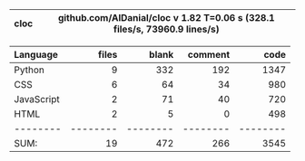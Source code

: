 cloc|github.com/AlDanial/cloc v 1.82  T=0.06 s (328.1 files/s, 73960.9 lines/s)
--- | ---

Language|files|blank|comment|code
:-------|-------:|-------:|-------:|-------:
Python|9|332|192|1347
CSS|6|64|34|980
JavaScript|2|71|40|720
HTML|2|5|0|498
--------|--------|--------|--------|--------
SUM:|19|472|266|3545
